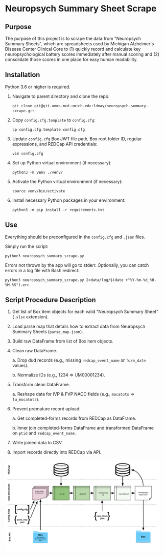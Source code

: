 # Neuropsych Summary Sheet Scrape

## Purpose

The purpose of this project is to scrape the data from "Neuropsych Summary Sheets", which are spreadsheets used by Michigan Alzheimer's Disease Center Clinical Core to (1) quickly record and calculate key neuropsychological battery scores immediately after manual scoring and (2) consolidate those scores in one place for easy human readability.

## Installation

Python 3.6 or higher is required.

1. Navigate to parent directory and clone the repo:

    ```shell script
    git clone git@git.umms.med.umich.edu:ldmay/neuropsych-summary-scrape.git
    ```

2. Copy `config.cfg.template` to `config.cfg`:

    ```shell script
    cp config.cfg.template config.cfg
    ```

3. Update `config.cfg` Box JWT file path, Box root folder ID, regular expressions, and REDCap API credentials: 

    ```shell script
    vim config.cfg
    ```
   
4. Set up Python virtual environment (if necessary):

    ```shell script
    python3 -m venv ./venv/
    ```
   
5. Activate the Python virtual environment (if necessary):

    ```shell script
    source venv/bin/activate
    ```

6. Install necessary Python packages in your environment: 

    ```shell script
    python3 -m pip install -r requirements.txt
    ```

## Use

Everything should be preconfigured in the `config.cfg` and `.json` files.

Simply run the script:

```shell script
python3 neuropsych_summary_scrape.py
```

Errors not thrown by the app will go to stderr. Optionally, you can catch errors in a log file with Bash redirect:

```shell script
python3 neuropsych_summary_scrape.py 2>data/log/$(date +"%Y-%m-%d_%H-%M-%S").err
```


## Script Procedure Description

1. Get list of Box item objects for each valid "Neuropsych Summary Sheet" (`.xlsx` extension).

2. Load parse map that details how to extract data from Neuropsych Summary Sheets (`parse_map.json`).

3. Build raw DataFrame from list of Box item objects.

4. Clean raw DataFrame.

    a. Drop dud records (e.g., missing `redcap_event_name` or `form_date` values).
   
    b. Normalize IDs (e.g., 1234 => UM00001234).
     
5. Transform clean DataFrame.

    a. Reshape data for IVP & FVP NACC fields (e.g., `mocatots` => `fu_mocatots`).
    
6. Prevent premature record upload.

    a. Get completed-forms records from REDCap as DataFrame.
    
    b. Inner join completed-forms DataFrame and transformed DataFrame on `ptid` and `redcap_event_name`.
    
7. Write joined data to CSV.

8. Import records directly into REDCap via API.

![Neuropsych summary sheets pipeline](resources/img/Neuropsych_Summary_Scrape.svg "Neuropsych Summary Sheets Pipeline")
